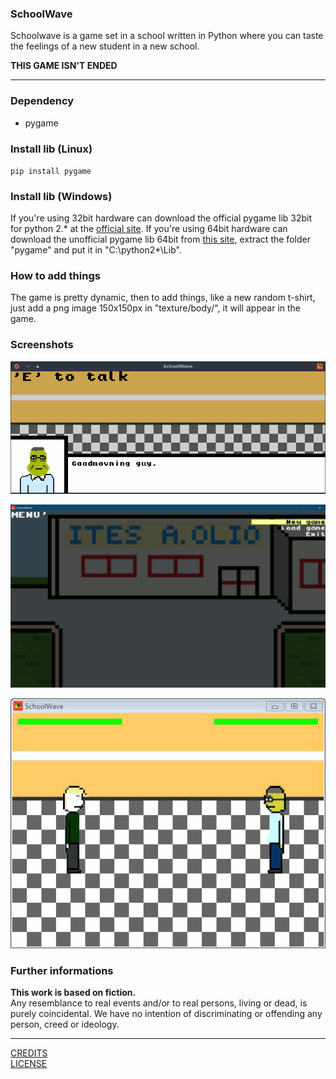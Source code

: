 ### SchoolWave

Schoolwave is a game set in a school written in Python where you can taste the feelings of a new student in a new school.

**THIS GAME ISN'T ENDED**

***

### Dependency

* pygame

### Install lib (Linux)

`pip install pygame`

### Install lib (Windows)

If you're using 32bit hardware can download the official pygame lib 32bit for python 2.\* at the [official site](https://www.pygame.org/download.shtml). If you're using 64bit hardware can download the unofficial pygame lib 64bit from [this site](https://www.lfd.uci.edu/~gohlke/pythonlibs/#pygame), extract the folder "pygame" and put it in "C:\python2\*\Lib\".

### How to add things

The game is pretty dynamic, then to add things, like a new random t-shirt, just add a png image 150x150px in "texture/body/", it will appear in the game.

### Screenshots

![Dialog in roomtest.py on Linux](screenshot/ss001.png "Dialog in roomtest.py on Linux")

![Menù in menutest.py on Windows10](screenshot/ss002.png "Menù in menutest.py on Windows10")

![Fight in fighttest.py on Windows7](screenshot/ss003.png "Fight in fighttest.py on Windows7")

### Further informations

**This work is based on fiction.**<br>
Any resemblance to real events and/or to real persons, living or dead, is purely coincidental. We have no intention of discriminating or offending any person, creed or ideology.

***

[CREDITS](CREDITS)<br>
[LICENSE](LICENSE)